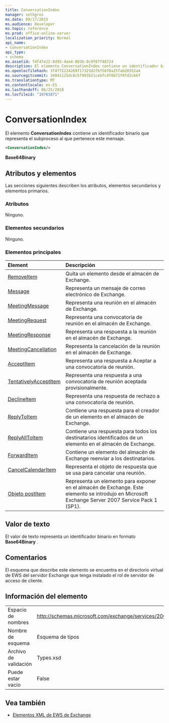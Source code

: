 ```yaml
---
title: ConversationIndex
manager: sethgros
ms.date: 09/17/2015
ms.audience: Developer
ms.topic: reference
ms.prod: office-online-server
localization_priority: Normal
api_name:
- ConversationIndex
api_type:
- schema
ms.assetid: fdf47e22-8d93-4ae4-883b-0c9f07f48724
description: El elemento ConversationIndex contiene un identificador binario que representa el subproceso al que pertenece este mensaje.
ms.openlocfilehash: 3f4f72224269717325d2fbf56f0a25fab20352a4
ms.sourcegitcommit: 34041125dc8c5f993b21cebfc4f8b72f0fd2cb6f
ms.translationtype: MT
ms.contentlocale: es-ES
ms.lasthandoff: 06/25/2018
ms.locfileid: "19763871"
---
```

# <a name="conversationindex"></a>ConversationIndex

El elemento **ConversationIndex** contiene un identificador binario que representa el subproceso al que pertenece este mensaje. 
  
```xml
<ConversationIndex/>
```

 **Base64Binary**
## <a name="attributes-and-elements"></a>Atributos y elementos

Las secciones siguientes describen los atributos, elementos secundarios y elementos primarios.
  
### <a name="attributes"></a>Atributos

Ninguno.
  
### <a name="child-elements"></a>Elementos secundarios

Ninguno.
  
### <a name="parent-elements"></a>Elementos principales

|**Element**|**Descripción**|
|:-----|:-----|
|[RemoveItem](removeitem.md) <br/> |Quita un elemento desde el almacén de Exchange.  <br/> |
|[Message](message-ex15websvcsotherref.md) <br/> |Representa un mensaje de correo electrónico de Exchange.  <br/> |
|[MeetingMessage](meetingmessage.md) <br/> |Representa una reunión en el almacén de Exchange.  <br/> |
|[MeetingRequest](meetingrequest.md) <br/> |Representa una convocatoria de reunión en el almacén de Exchange.  <br/> |
|[MeetingResponse](meetingresponse.md) <br/> |Representa una respuesta a la reunión en el almacén de Exchange.  <br/> |
|[MeetingCancellation](meetingcancellation.md) <br/> |Representa la cancelación de la reunión en el almacén de Exchange.  <br/> |
|[AcceptItem](acceptitem.md) <br/> |Representa una respuesta a Aceptar a una convocatoria de reunión.  <br/> |
|[TentativelyAcceptItem](tentativelyacceptitem.md) <br/> |Representa una respuesta a una convocatoria de reunión aceptada provisionalmente.  <br/> |
|[DeclineItem](declineitem.md) <br/> |Representa una respuesta de rechazo a una convocatoria de reunión.  <br/> |
|[ReplyToItem](replytoitem.md) <br/> |Contiene una respuesta para el creador de un elemento en el almacén de Exchange.  <br/> |
|[ReplyAllToItem](replyalltoitem.md) <br/> |Contiene una respuesta para todos los destinatarios identificados de un elemento en el almacén de Exchange.  <br/> |
|[ForwardItem](forwarditem.md) <br/> |Contiene un elemento del almacén de Exchange reenviar a los destinatarios.  <br/> |
|[CancelCalendarItem](cancelcalendaritem.md) <br/> |Representa el objeto de respuesta que se usa para cancelar una reunión.  <br/> |
|[Objeto postItem](postitem.md) <br/> |Representa un elemento para exponer en el almacén de Exchange. Este elemento se introdujo en Microsoft Exchange Server 2007 Service Pack 1 (SP1).  <br/> |
   
## <a name="text-value"></a>Valor de texto

El valor de texto representa un identificador binario en formato **Base64Binary** . 
  
## <a name="remarks"></a>Comentarios

El esquema que describe este elemento se encuentra en el directorio virtual de EWS del servidor Exchange que tenga instalado el rol de servidor de acceso de cliente.
  
## <a name="element-information"></a>Información del elemento

|||
|:-----|:-----|
|Espacio de nombres  <br/> |http://schemas.microsoft.com/exchange/services/2006/types  <br/> |
|Nombre de esquema  <br/> |Esquema de tipos  <br/> |
|Archivo de validación  <br/> |Types.xsd  <br/> |
|Puede estar vacío  <br/> |False  <br/> |
   
## <a name="see-also"></a>Vea también



- [Elementos XML de EWS de Exchange](ews-xml-elements-in-exchange.md)

